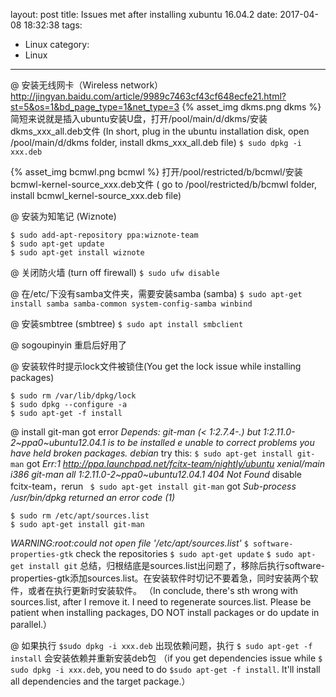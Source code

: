layout: post
title: Issues met after installing xubuntu 16.04.2
date: 2017-04-08 18:32:38
tags:
- Linux
category:
- Linux
---
@ 安装无线网卡（Wireless network）
http://jingyan.baidu.com/article/9989c7463cf43cf648ecfe21.html?st=5&os=1&bd_page_type=1&net_type=3
{% asset_img dkms.png dkms %}
简短来说就是插入ubuntu安装U盘，打开/pool/main/d/dkms/安装dkms_xxx_all.deb文件 (In short, plug in the ubuntu installation disk, open /pool/main/d/dkms folder, install dkms_xxx_all.deb file)
`$ sudo dpkg -i xxx.deb`

{% asset_img bcmwl.png bcmwl %}
打开/pool/restricted/b/bcmwl/安装bcmwl-kernel-source_xxx.deb文件 ( go to /pool/restricted/b/bcmwl folder, install bcmwl_kernel-source_xxx.deb file)

@ 安装为知笔记 (Wiznote)
```
$ sudo add-apt-repository ppa:wiznote-team
$ sudo apt-get update
$ sudo apt-get install wiznote
```

@ 关闭防火墙 (turn off firewall)
`$ sudo ufw disable`

@ 在/etc/下没有samba文件夹，需要安装samba (samba)
`$ sudo apt-get install samba samba-common system-config-samba winbind`

@ 安装smbtree (smbtree)
`$ sudo apt install smbclient`

@ sogoupinyin
重启后好用了

@ 安装软件时提示lock文件被锁住(You get the lock issue while installing packages)
```
$ sudo rm /var/lib/dpkg/lock
$ sudo dpkg --configure -a
$ sudo apt-get -f install
```

@ install git-man
got error 
*Depends: git-man (< 1:2.7.4-.) but 1:2.11.0-2~ppa0~ubuntu12.04.1 is to be installed
e unable to correct problems you have held broken packages. debian*
try this: 
`$ sudo apt-get install git-man`
 got *Err:1 http://ppa.launchpad.net/fcitx-team/nightly/ubuntu xenial/main i386 git-man all 1:2.11.0-2~ppa0~ubuntu12.04.1
  404  Not Found*
 disable fcitx-team，rerun 
` $ sudo apt-get install git-man`
got *Sub-process /usr/bin/dpkg returned an error code (1)*
```
$ sudo rm /etc/apt/sources.list
$ sudo apt-get install git-man
```
*WARNING:root:could not open file '/etc/apt/sources.list'*
`$ software-properties-gtk`
check the repositories
`$ sudo apt-get update`
`$ sudo apt-get install git`
总结，归根结底是sources.list出问题了，移除后执行software-properties-gtk添加sources.list。在安装软件时切记不要着急，同时安装两个软件，或者在执行更新时安装软件。
（In conclude, there's sth wrong with sources.list, after I remove it. I need to regenerate sources.list. Please be patient when installing packages, DO NOT install packages or do update in parallel.）

@ 如果执行 `$sudo dpkg -i xxx.deb`
出现依赖问题，执行
`$ sudo apt-get -f install`
会安装依赖并重新安装deb包
（if you get dependencies issue while `$ sudo dpkg -i xxx.deb`, you need to do `$sudo apt-get -f install`. It'll install all dependencies and the target package.）
